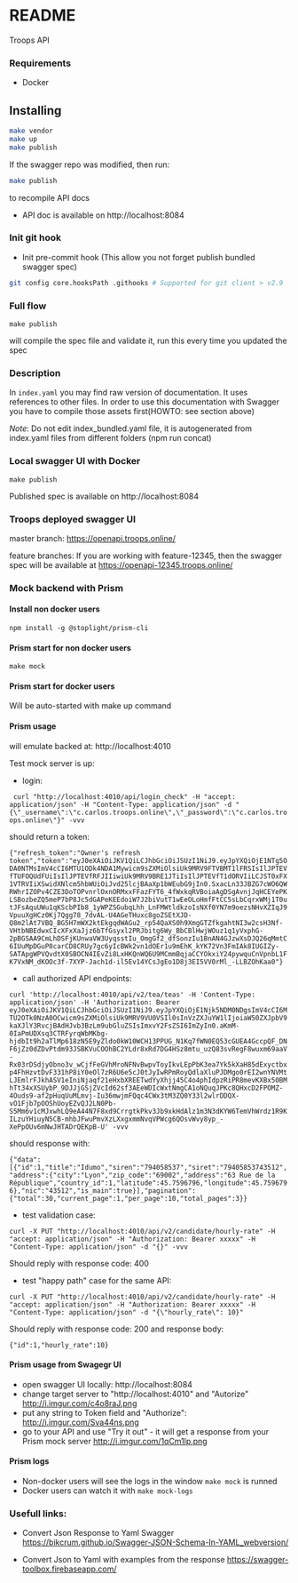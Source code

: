 
# README #
                   
Troops API
  
### Requirements ###

* Docker

## Installing ##

```bash
make vendor
make up
make publish
``` 


If the swagger repo was modified, then run:

```bash
make publish
``` 

to recompile API docs

- API doc is available on http://localhost:8084

### Init git hook 

- Init pre-commit hook (This allow you not forget publish bundled swagger spec)

```bash
git config core.hooksPath .githooks # Supported for git client > v2.9
```

### Full flow ####

`make publish`

will compile the spec file and validate it, run this every time you updated the spec

### Description ###


In `index.yaml` you may find raw version of documentation. It uses references to other files. In order to use this documentation with Swagger you have to compile those assets first(HOWTO: see section above) 

*Note*: Do not edit index_bundled.yaml file, it is autogenerated from index.yaml files from different folders (npm run concat)
 
### Local swagger UI with Docker

`make publish`

Published spec is available on http://localhost:8084 

### Troops deployed swagger UI 

master branch: https://openapi.troops.online/

feature branches: If you are working with feature-12345, then the swagger spec will be available at https://openapi-12345.troops.online/ 

### Mock backend with Prism ####

#### Install non docker users

`npm install -g @stoplight/prism-cli` 

#### Prism start for non docker users

`make mock`

#### Prism start for docker users

Will be auto-started with make up command

#### Prism usage

will emulate backed at: http://localhost:4010

Test mock server is up:

- login:

` curl "http://localhost:4010/api/login_check" -H "accept: application/json" -H "Content-Type: application/json" -d "{\"_username\":\"c.carlos.troops.online\",\"_password\":\"c.carlos.troops.online\"}" -vvv` 

should return a token:

`{"refresh_token":"Owner's refresh token","token":"eyJ0eXAiOiJKV1QiLCJhbGciOiJSUzI1NiJ9.eyJpYXQiOjE1NTg5ODA0NTMsImV4cCI6MTU1ODk4NDA1Mywicm9sZXMiOlsiUk9MRV9FTVBMT1lFRSIsIlJPTEVfTUFOQUdFUiIsIlJPTEVfRFJIIiwiUk9MRV9BRE1JTiIsIlJPTEVfT1dORVIiLCJST0xFX1VTRVIiXSwidXNlcm5hbWUiOiJvd25lcjBAaXp1bWEubG9jIn0.SxacLn33JBZG7cWO6QWRWhrIZOPv4CZE3DoTOPvnrlOxnORMxxFFazFYT6_4fWxkqRVBoiaAgDSgAvnjJqHCEYePKLSBozbeZQ5meP7bP8Jc5dGAPeKEEdoiW7J2biVutT1wEeOLoHmfFtCC5sLbCqrxWMj1T0utJFsAquUWu1qKScbPIb8_1yWPZSGubqLhh_LnFMWtldkzoIsNXf0YN7m9oezsNHvXZIqJ9VpuuXgHCz0Kj7Qgg78_7dvAL-U4AGeTHuxc8goZSEtXJD-Q8m2lAt7VBQ_BG5H7mWX2ktEkgqdWAGu2_rp54QaXS0h9XmgGTZfkgahtNI3w2csH3Nf-VHtbNBEdwxCIcXFxXaJjz6bTfGsyxl2PRJbitg6Wy_BbCBlHwjWOuz1q1yVxphG-2pBGSAA9CmLhDSFjKUnwaVW3UyqsstIu_OmgGf2_dfSonzIu1BnAN4GJzwXsDJQ26qMmtC6IUuMpDGuP0carCD8CRUy7gc6yIcBWk2vn1dOEr1u9mEhK_kYK72Vn3FmIAk8IUGIZy-SATApgWPVQvdtX0SBOCN4IEvZi8LxHKQnWQ6U9MCmmBqjaCCYOkxiY24pywquCnVpnbL1FK7VxNM_dKOOc3f-7XYP-Jach1d-il5Ev14YCsJgEo1D8j3EI5VV0rMl_-LLBZOhKaa0"}`

- call authorized API endpoints: 

`curl 'http://localhost:4010/api/v2/tea/teas' -H 'Content-Type: application/json' -H 'Authorization: Bearer eyJ0eXAiOiJKV1QiLCJhbGciOiJSUzI1NiJ9.eyJpYXQiOjE1Njk5NDM0NDgsImV4cCI6MTU2OTk0NzA0OCwicm9sZXMiOlsiUk9MRV9VU0VSIl0sInVzZXJuYW1lIjoiaW50ZXJpbV9kaXJlY3RvcjBAdHJvb3BzLm9ubGluZSIsImxvY2FsZSI6ImZyIn0.aKmM-0IaPmUDXsq3CTRFyrqWbMKbg-hjdbIt9h2aTlMp618zN5E9yZldo0kW10WCH13PPUG_N1Kq7fWN0EQ53cGUEA4GccpQF_DNF6jZz0dZDvPtdm93JSBKVuCOOhBC2YLdr8xRd7DG4HSz8mtu_uzQ83svRegF8wuxm69aaV-Rx03rDSdjyObno3v_wCjfFeGVhMroNFNvBwpvToyIkvLEpPbK3ea7Yk5kXaH85dExyctbxp4FhHzvtDvF331hP8iY0eOl7zR6U6e5cJ0tJyIwRPmRoyQdlaXluPJDMgo0rEI2wnYNVMtLJEmlrFJkhASV1eIniNjaqf21eHxbXREETwdYyXhjj45C4o4phIdpzRiPR8mevKXBx50BMhTt34xXSUybP_9DJJjGSjZVcId62sf3AEeWDIcWxtNmgCA1oNQuqJPKc8QHxcD2FPOMZ-4Ouds9-af2pHuqUuMLmvj-Iu36mwjmFQqc4CWx3tM3ZQ0Y33l2wlrDDQX-vO1Fjb7pOOShUoyEZvQJ2LN0Pb-S5Mm6v1cMJxwhLQ9eA44N7F8xd9CrrgtkPkv3Jb9xkHdAlz1m3N3dKYW6TemVhWrdz1R9KILzuYHiuyN5CB-mhbJFwuPmvXzLXxgxmmNvqVPWcg6QOsvWvy8yp_-XePpOUv6mNwJHTADrQEKpB-U' -vvv`

should response with:

`{"data":[{"id":1,"title":"Idumo","siren":"794058537","siret":"79405853743512","address":{"city":"Lyon","zip_code":"69002","address":"63 Rue de la République","country_id":1,"latitude":45.7596796,"longitude":45.7596796},"nic":"43512","is_main":true}],"pagination":{"total":30,"current_page":1,"per_page":10,"total_pages":3}}`

- test validation case: 

`curl -X PUT "http://localhost:4010/api/v2/candidate/hourly-rate" -H "accept: application/json" -H "Authorization: Bearer xxxxx" -H "Content-Type: application/json" -d "{}" -vvv`

Should reply with response code: 400

- test "happy path" case for the same API: 

`curl -X PUT "http://localhost:4010/api/v2/candidate/hourly-rate" -H "accept: application/json" -H "Authorization: Bearer xxxxx" -H "Content-Type: application/json" -d "{\"hourly_rate\": 10}"`

Should reply with response code: 200 and response body:

`{"id":1,"hourly_rate":10}`

#### Prism usage from Swagegr UI

- open swagger  UI locally: http://localhost:8084
- change target server to "http://localhost:4010" and "Autorize" http://i.imgur.com/c4o8raJ.png
- put any string to Token field and "Authorize": http://i.imgur.com/Sva44ns.png 
- go to your API and use "Try it out" - it will get a response from your Prism mock server http://i.imgur.com/1qCm1lp.png

#### Prism logs

- Non-docker users will see the logs in the window `make mock` is runned
- Docker users can watch it with `make mock-logs`

### Usefull links:

- Convert Json Response to Yaml Swagger
https://bikcrum.github.io/Swagger-JSON-Schema-In-YAML_webversion/

- Convert Json to Yaml with examples from the response
https://swagger-toolbox.firebaseapp.com/
